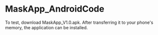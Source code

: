 # MaskApp_AndroidCode

To test, download MaskApp_V1.0.apk.
After transferring it to your phone's memory, the application can be installed.
